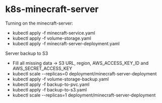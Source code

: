 # k8s-minecraft-server

Turning on the minecraft-server:
- kubectl apply -f minecraft-service.yaml
- kubectl apply -f volume-storage.yaml
- kubectl apply -f minecraft-server-deployment.yaml

Server backup to S3
- Fill all missing data -> S3 URL, region, AWS_ACCESS_KEY_ID and AWS_SECRET_ACCESS_KEY
- kubectl scale --replicas=0 deployment/minecraft-server-deployment
- kubectl apply -f volume-storage-backup.yaml
- kubectl apply -f backup-to-pvc.yaml
- kubectl apply -f backup-to-s3.yaml
- kubectl scale --replicas=1 deployment/minecraft-server-deployment